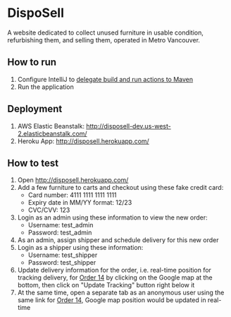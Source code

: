 # DispoSell
A website dedicated to collect unused furniture in usable condition, refurbishing them, and selling them, operated in Metro Vancouver.
## How to run
1. Configure IntelliJ to [delegate build and run actions to Maven](https://www.jetbrains.com/help/idea/delegate-build-and-run-actions-to-maven.html#delegate_to_maven)
2. Run the application
## Deployment
1. AWS Elastic Beanstalk: http://disposell-dev.us-west-2.elasticbeanstalk.com/
2. Heroku App: http://disposell.herokuapp.com/
## How to test
1. Open http://disposell.herokuapp.com/
2. Add a few furniture to carts and checkout using these fake credit card:
	* Card number: 4111 1111 1111 1111
	* Expiry date in MM/YY format: 12/23
	* CVC/CVV: 123
3. Login as an admin using these information to view the new order:
	* Username: test_admin
	* Password: test_admin
4. As an admin, assign shipper and schedule delivery for this new order
5. Login as a shipper using these information:
	* Username: test_shipper
	* Password: test_shipper
6. Update delivery information for the order, i.e. real-time position for tracking delivery, for [Order 14](http://disposell.herokuapp.com/orderDetails/14) by clicking on the Google map at the bottom, then click on "Update Tracking" button right below it
7. At the same time, open a separate tab as an anonymous user using the same link for [Order 14](http://disposell.herokuapp.com/orderDetails/14), Google map position would be updated in real-time
